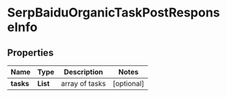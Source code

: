 # SerpBaiduOrganicTaskPostResponseInfo


## Properties

| Name | Type | Description | Notes |
|------------ | ------------- | ------------- | -------------|
**tasks** | **List<SerpBaiduOrganicTaskPostTaskInfo>** | array of tasks |[optional]|
